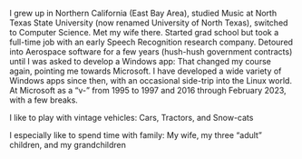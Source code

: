 I grew up in Northern California (East Bay Area), studied Music at North Texas State University (now renamed University of North Texas), switched to Computer Science.  Met my wife there.  Started grad school but took a full-time job with an early Speech Recognition research company.  Detoured into Aerospace software for a few years (hush-hush government contracts) until I was asked to develop a Windows app: That changed my course again, pointing me towards Microsoft.  I have developed a wide variety of Windows apps since then, with an occasional side-trip into the Linux world.  At Microsoft as a “v-” from 1995 to 1997 and 2016 through February 2023, with a few breaks.

I like to play with vintage vehicles: Cars, Tractors, and Snow-cats

I especially like to spend time with family: My wife, my three “adult” children, and my grandchildren
